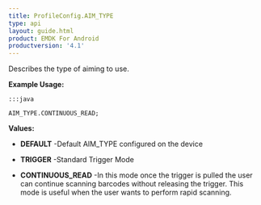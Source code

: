 ```yaml
---
title: ProfileConfig.AIM_TYPE
type: api
layout: guide.html
product: EMDK For Android
productversion: '4.1'
---
```



Describes the type of aiming to use. 
  
 

**Example Usage:**
	
	:::java
	
	AIM_TYPE.CONTINUOUS_READ;
	


**Values:**

* **DEFAULT** -Default AIM_TYPE configured on the device

* **TRIGGER** -Standard Trigger Mode

* **CONTINUOUS_READ** -In this mode once the trigger is pulled the user can continue scanning barcodes without releasing the trigger. This mode is useful when the user wants to perform rapid scanning.












